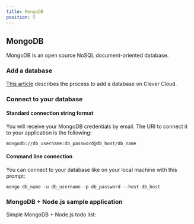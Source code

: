 ```yaml
---
title: MongoDB
position: 5
---
```



## MongoDB <span class="cc-beta pull-right" title="Currently in Beta version"></span>

MongoDB is an open source NoSQL document-oriented database.


### Add a database

[This article](/databases-and-services/add-service/) describes the process to add a database on Clever Cloud.

### Connect to your database

#### Standard connection string format

You will receive your MongoDB credentials by email. The URI to connect it to your application is the following:  

``mongodb://db_username:db_password@db_host/db_name``


#### Command line connection

You can connect to your database like on your local machine with this prompt:

``mongo db_name -u db_username -p db_password --host db_host``


### MongoDB + Node.js sample application

Simple MongoDB + Node.js todo list: 
